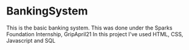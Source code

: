 # BankingSystem
This is the basic banking system. This was done under the Sparks Foundation Internship, GripApril21
In this project I've used HTML, CSS, Javascript and SQL
